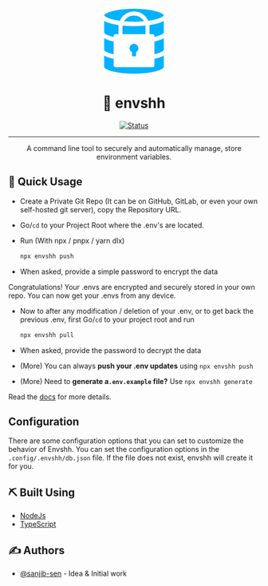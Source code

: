 <p align="center">
  <a href="" rel="noopener">
 <img width="120px" height="130px" src="/docs/src/assets/logo_blue.png" alt="envshh"></a>
</p>

<h1 align="center">🤫 envshh</h1>

<div align="center">

[![Status](https://img.shields.io/badge/status-active-success.svg)]()

</div>

---

<p align="center"> A command line tool to securely and automatically manage, store environment variables.
    <br>
</p>

## 🧐 Quick Usage

- Create a Private Git Repo (It can be on GitHub, GitLab, or even your own self-hosted git server), copy the Repository URL.
- Go/`cd` to your Project Root where the .env's are located.
- Run (With npx / pnpx / yarn dlx)

  ```sh
  npx envshh push
  ```

- When asked, provide a simple password to encrypt the data

Congratulations! Your .envs are encrypted and securely stored in your own repo. You can now get your .envs from any device.

- Now to after any modification / deletion of your .env, or to get back the previous .env, first Go/`cd` to your project root and run

  ```sh
  npx envshh pull
  ```

- When asked, provide the password to decrypt the data

- (More) You can always **push your .env updates** using `npx envshh push`
- (More) Need to **generate a`.env.example` file?** Use `npx envshh generate`

Read the [docs](https://sanjib-sen.github.io/envshh/) for more details.

## Configuration

There are some configuration options that you can set to customize the behavior of Envshh. You can set the configuration options in the `.config/.envshh/db.json` file. If the file does not exist, envshh will create it for you.

## ⛏️ Built Using

- [NodeJs](https://nodejs.org/en/)
- [TypeScript](https://www.typescriptlang.org/)

## ✍️ Authors

- [@sanjib-sen](https://github.com/sanjib-sen) - Idea & Initial work
